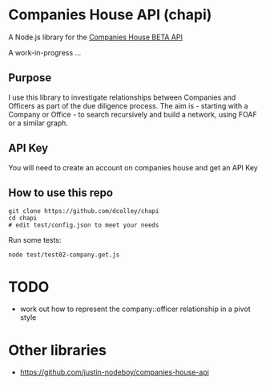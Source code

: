 # Companies House API (chapi)

A Node.js library for the [Companies House BETA API](https://developer-specs.company-information.service.gov.uk/companies-house-public-data-api/reference)

A work-in-progress ...

## Purpose

I use this library to investigate relationships between Companies and Officers as part of the due diligence process.
The aim is - starting with a Company or Office - to search recursively and build a network, using FOAF or a similar graph.

## API Key

You will need to create an account on companies house and get an API Key

## How to use this repo

```
git clone https://github.com/dcolley/chapi
cd chapi
# edit test/config.json to meet your needs
```

Run some tests:
```
node test/test02-company.get.js
```

# TODO

- work out how to represent the company::officer relationship in a pivot style

# Other libraries

- https://github.com/justin-nodeboy/companies-house-api

